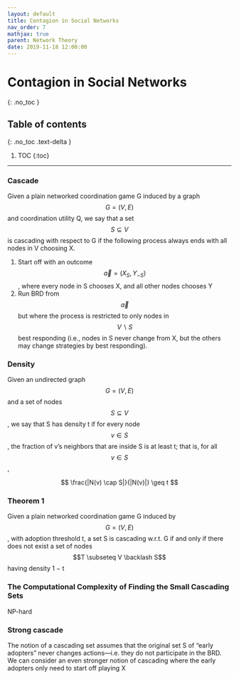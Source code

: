 ```yaml
---
layout: default
title: Contagion in Social Networks
nav_order: 7
mathjax: true
parent: Network Theory
date: 2019-11-18 12:00:00
---
```


# Contagion in Social Networks

{: .no_toc }

## Table of contents
{: .no_toc .text-delta }

1. TOC
{:toc}

---

### Cascade

Given a plain networked coordination game G induced by a graph $$G = (V, E)$$ and coordination utility Q, we say that a set $$S \subseteq V$$ is cascading with respect to G if the following process always ends with all
nodes in V choosing X.
1. Start off with an outcome $$\vec{a} = (X_{S}, Y_{−S})$$, where every node in S chooses X, and all other nodes chooses Y
2. Run BRD from $$\vec{a}$$ but where the process is restricted to only nodes in $$V \backslash S$$ best responding (i.e., nodes in S never change from X, but the others may change strategies by best responding).

### Density

Given an undirected graph $$G = (V, E)$$ and a set of nodes
$$S \subseteq V$$ , we say that S has density t if for every node $$v \in S$$, the fraction of
v’s neighbors that are inside S is at least t; that is, for all $$v \in S$$,

$$
\frac{|N(v) \cap S|}{|N(v)|} \geq t
$$

### Theorem 1
Given a plain networked coordination game G induced by $$G =(V, E)$$, with adoption threshold t, a set S is cascading w.r.t. G if and only if there does not exist a set of nodes $$T \subseteq V \backlash S$$ having density 1 − t 


### The Computational Complexity of Finding the Small Cascading Sets

NP-hard

### Strong cascade

The notion of a cascading set assumes that the original set S of “early adopters”
never changes actions—i.e. they do not participate in the BRD. We can consider an even stronger notion of cascading where the early adopters only need to start off playing X

